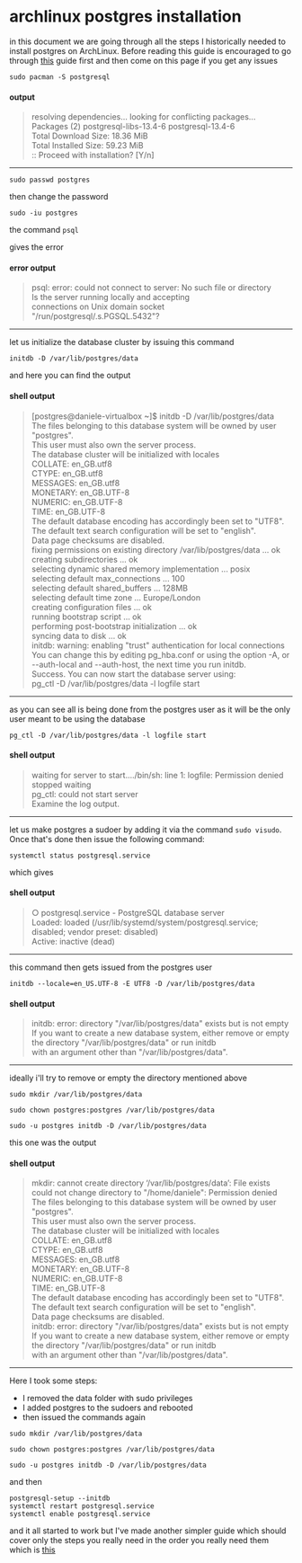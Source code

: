 # archlinux postgres installation

in this document we are going through all the steps I historically needed to install postgres on ArchLinux. Before reading this guide is encouraged to go through [this](./one-step-installation/README.md) guide first and then come on this page if you get any issues


```
sudo pacman -S postgresql
```

#### output

>resolving dependencies...
  looking for conflicting packages...   
  Packages (2) postgresql-libs-13.4-6  postgresql-13.4-6   
  Total Download Size:   18.36 MiB   
  Total Installed Size:  59.23 MiB   
  :: Proceed with installation? [Y/n]         


---

```
sudo passwd postgres
```

then
change the password

```
sudo -iu postgres
```


the command ```psql```

gives the error

#### error output

>psql: error: could not connect to server: No such file or directory  
	Is the server running locally and accepting   
	connections on Unix domain socket "/run/postgresql/.s.PGSQL.5432"?   


---

let us initialize the database cluster by issuing this command


```
initdb -D /var/lib/postgres/data
```

and here you can find the output

#### shell output

>[postgres@daniele-virtualbox ~]$ initdb -D /var/lib/postgres/data  
  The files belonging to this database system will be owned by user "postgres".   
  This user must also own the server process.   
  The database cluster will be initialized with locales   
  COLLATE:  en_GB.utf8  
  CTYPE:    en_GB.utf8  
  MESSAGES: en_GB.utf8  
  MONETARY: en_GB.UTF-8  
  NUMERIC:  en_GB.UTF-8  
  TIME:     en_GB.UTF-8  
  The default database encoding has accordingly been set to "UTF8".  
  The default text search configuration will be set to "english".   
  Data page checksums are disabled.   
  fixing permissions on existing directory /var/lib/postgres/data ... ok   
  creating subdirectories ... ok   
  selecting dynamic shared memory implementation ... posix   
  selecting default max_connections ... 100   
  selecting default shared_buffers ... 128MB   
  selecting default time zone ... Europe/London   
  creating configuration files ... ok   
  running bootstrap script ... ok   
  performing post-bootstrap initialization ... ok   
  syncing data to disk ... ok   
  initdb: warning: enabling "trust" authentication for local connections   
  You can change this by editing pg_hba.conf or using the option -A, or   
  --auth-local and --auth-host, the next time you run initdb.   
  Success. You can now start the database server using:   
  pg_ctl -D /var/lib/postgres/data -l logfile start   


---



as you can see all is being done from the postgres user as it will be the only user meant to be using the database


```
pg_ctl -D /var/lib/postgres/data -l logfile start
```

#### shell output

>waiting for server to start..../bin/sh: line 1: logfile: Permission denied   
  stopped waiting   
  pg_ctl: could not start server   
  Examine the log output.   

---


let us make postgres a sudoer by adding it via the command `sudo visudo`. Once that's done then issue the following command:


```
systemctl status postgresql.service
```

which gives


#### shell output
>○ postgresql.service - PostgreSQL database server  
     Loaded: loaded (/usr/lib/systemd/system/postgresql.service; disabled; vendor preset: disabled)  
     Active: inactive (dead)   


---



this command then gets issued from the postgres user

```
initdb --locale=en_US.UTF-8 -E UTF8 -D /var/lib/postgres/data

```

#### shell output

>initdb: error: directory "/var/lib/postgres/data" exists but is not empty   
  If you want to create a new database system, either remove or empty   
  the directory "/var/lib/postgres/data" or run initdb   
  with an argument other than "/var/lib/postgres/data".   

---


ideally i'll try to remove or empty the directory mentioned above


```
sudo mkdir /var/lib/postgres/data

sudo chown postgres:postgres /var/lib/postgres/data

sudo -u postgres initdb -D /var/lib/postgres/data
```

this one was the output

#### shell output

>mkdir: cannot create directory ‘/var/lib/postgres/data’: File exists   
  could not change directory to "/home/daniele": Permission denied   
  The files belonging to this database system will be owned by user "postgres".   
  This user must also own the server process.   
  The database cluster will be initialized with locales   
  COLLATE:  en_GB.utf8  
  CTYPE:    en_GB.utf8  
  MESSAGES: en_GB.utf8  
  MONETARY: en_GB.UTF-8  
  NUMERIC:  en_GB.UTF-8  
  TIME:     en_GB.UTF-8  
  The default database encoding has accordingly been set to "UTF8".  
  The default text search configuration will be set to "english".   
  Data page checksums are disabled.   
  initdb: error: directory "/var/lib/postgres/data" exists but is not empty  
  If you want to create a new database system, either remove or empty   
  the directory "/var/lib/postgres/data" or run initdb   
  with an argument other than "/var/lib/postgres/data".   


---


Here I took some steps:

* I removed the data folder with sudo privileges
* I added postgres to the sudoers and rebooted
* then issued the commands again

```
sudo mkdir /var/lib/postgres/data

sudo chown postgres:postgres /var/lib/postgres/data

sudo -u postgres initdb -D /var/lib/postgres/data
```

and then 

```
postgresql-setup --initdb
systemctl restart postgresql.service
systemctl enable postgresql.service
```


and it all started to work but I've made another simpler guide which should cover only the steps you really need in the order you really need them which is [this](./one-step-installation/README.md)
